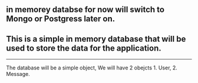 ## in memorey databse for now will switch to Mongo or Postgress later on.
## This is a simple in memory database that will be used to store the data for the application.

---
The database will be a simple object, 
We will have 2 obejcts 1. User, 2. Message.